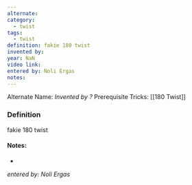 ```yaml
---
alternate: 
category:
  - twist
tags:
  - twist
definition: fakie 180 twist
invented by: 
year: NaN
video link: 
entered by: Noli Ergas
notes: 
---
```

Alternate Name: 
*Invented by ?*
Prerequisite Tricks: [[180 Twist]]

### Definition
fakie 180 twist


#### Notes:
- 
*entered by: Noli Ergas*
